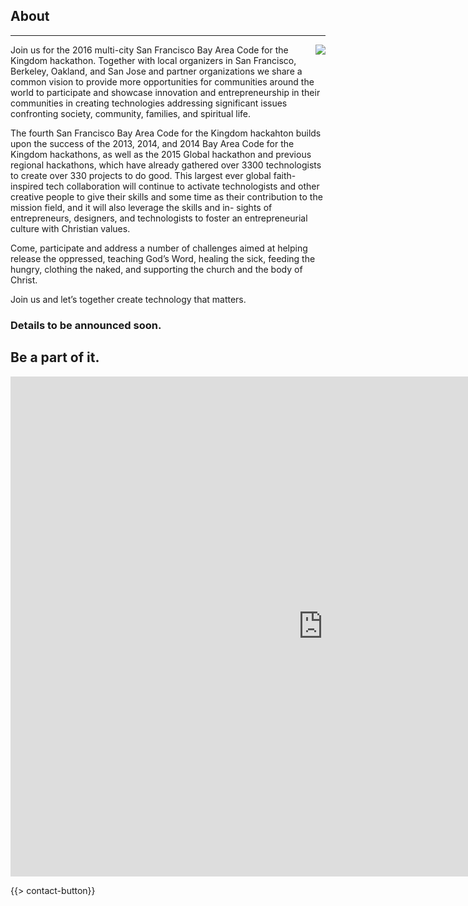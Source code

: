 ﻿## About
---
<img src="{{assets}}/images/earth.jpg" style="float:right"/>

Join us for the 2016 multi-city San Francisco Bay Area Code for the Kingdom hackathon. Together with local organizers in San Francisco, Berkeley, Oakland, and San Jose and partner organizations we share a common vision to provide more opportunities for communities around the world to participate and showcase innovation and entrepreneurship in their communities in creating technologies addressing significant issues confronting society, community, families, and spiritual life.

The fourth San Francisco Bay Area Code for the Kingdom hackahton builds upon the success of the 2013, 2014, and 2014 Bay Area Code for the Kingdom hackathons, as well as the 2015 Global hackathon and previous regional hackathons, which have already gathered over 3300 technologists to create over 330 projects to do good. This largest ever global faith-inspired tech collaboration will continue to activate technologists and other creative people to give their skills and some time as their contribution to the mission field, and it will also leverage the skills and in- sights of entrepreneurs, designers, and technologists to foster an entrepreneurial culture with Christian values.

Come, participate and address a number of challenges aimed at helping release the oppressed, teaching God’s Word, healing the sick, feeding the hungry, clothing the naked, and supporting the church and the body of Christ. 

Join us and let’s together create technology that matters.

### Details to be announced soon. 

## Be a part of it.

<iframe src="https://docs.google.com/forms/d/1CxFvOarYuA9qa6iJPCk4IYBXsYR5ewDapEgDHVB3X_E/viewform?embedded=true" width="1000" height="800" frameborder="0" marginheight="0" marginwidth="0">Loading...</iframe>

{{> contact-button}}
